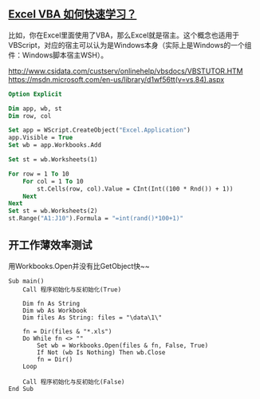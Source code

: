 [Excel VBA 如何快速学习？](http://www.zhihu.com/question/20870802/answer/54998361)
----
比如，你在Excel里面使用了VBA，那么Excel就是宿主。这个概念也适用于VBScript，对应的宿主可以认为是Windows本身（实际上是Windows的一个组件：Windows脚本宿主WSH）。
 
http://www.csidata.com/custserv/onlinehelp/vbsdocs/VBSTUTOR.HTM
https://msdn.microsoft.com/en-us/library/d1wf56tt(v=vs.84).aspx

```vb
Option Explicit

Dim app, wb, st
Dim row, col

Set app = WScript.CreateObject("Excel.Application")
app.Visible = True
Set wb = app.Workbooks.Add

Set st = wb.Worksheets(1)

For row = 1 To 10
    For col = 1 To 10
        st.Cells(row, col).Value = CInt(Int((100 * Rnd()) + 1))
    Next
Next
Set st = wb.Worksheets(2)
st.Range("A1:J10").Formula = "=int(rand()*100+1)"
```

开工作薄效率测试
----
用Workbooks.Open并没有比GetObject快~~
```vbs
Sub main()
    Call 程序初始化与反初始化(True)

    Dim fn As String
    Dim wb As Workbook
    Dim files As String: files = "\data\1\"
    
    fn = Dir(files & "*.xls")
    Do While fn <> ""
        Set wb = Workbooks.Open(files & fn, False, True)
        If Not (wb Is Nothing) Then wb.Close
        fn = Dir()
    Loop

    Call 程序初始化与反初始化(False)
End Sub
```

